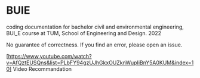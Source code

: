 # BUIE
coding documentation for bachelor civil and environmental engineering, BUI_E course at TUM, School of Engineering and Design. 2022

No guarantee of correctness. 
If you find an error, please open an issue.

[https://www.youtube.com/watch?v=AfQztEUSQns&list=PLbFY94gzUJhGkxOUZknWupIiBnY5A0KUM&index=10] Video Recommandation

